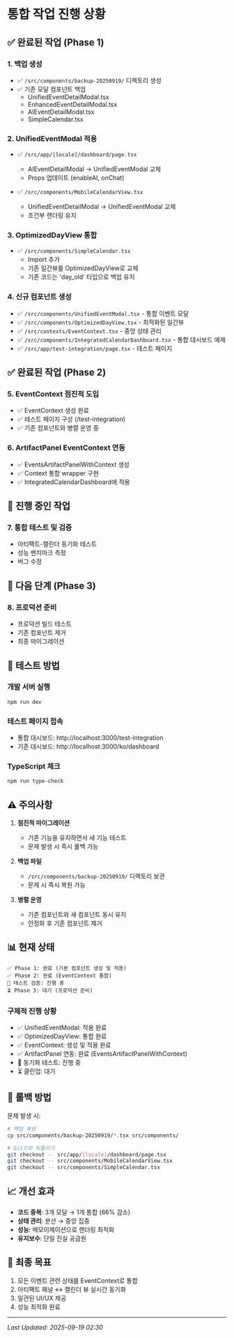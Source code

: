 # 통합 작업 진행 상황

## ✅ 완료된 작업 (Phase 1)

### 1. 백업 생성
- ✅ `/src/components/backup-20250919/` 디렉토리 생성
- ✅ 기존 모달 컴포넌트 백업
  - UnifiedEventDetailModal.tsx
  - EnhancedEventDetailModal.tsx
  - AIEventDetailModal.tsx
  - SimpleCalendar.tsx

### 2. UnifiedEventModal 적용
- ✅ `/src/app/[locale]/dashboard/page.tsx`
  - AIEventDetailModal → UnifiedEventModal 교체
  - Props 업데이트 (enableAI, onChat)

- ✅ `/src/components/MobileCalendarView.tsx`
  - UnifiedEventDetailModal → UnifiedEventModal 교체
  - 조건부 렌더링 유지

### 3. OptimizedDayView 통합
- ✅ `/src/components/SimpleCalendar.tsx`
  - Import 추가
  - 기존 일간뷰를 OptimizedDayView로 교체
  - 기존 코드는 'day_old' 타입으로 백업 유지

### 4. 신규 컴포넌트 생성
- ✅ `/src/components/UnifiedEventModal.tsx` - 통합 이벤트 모달
- ✅ `/src/components/OptimizedDayView.tsx` - 최적화된 일간뷰
- ✅ `/src/contexts/EventContext.tsx` - 중앙 상태 관리
- ✅ `/src/components/IntegratedCalendarDashboard.tsx` - 통합 대시보드 예제
- ✅ `/src/app/test-integration/page.tsx` - 테스트 페이지

## ✅ 완료된 작업 (Phase 2)

### 5. EventContext 점진적 도입
- ✅ EventContext 생성 완료
- ✅ 테스트 페이지 구성 (/test-integration)
- ✅ 기존 컴포넌트와 병렬 운영 중

### 6. ArtifactPanel EventContext 연동
- ✅ EventsArtifactPanelWithContext 생성
- ✅ Context 통합 wrapper 구현
- ✅ IntegratedCalendarDashboard에 적용

## 🔄 진행 중인 작업

### 7. 통합 테스트 및 검증
- 아티팩트-캘린더 동기화 테스트
- 성능 벤치마크 측정
- 버그 수정

## 📝 다음 단계 (Phase 3)

### 8. 프로덕션 준비
- 프로덕션 빌드 테스트
- 기존 컴포넌트 제거
- 최종 마이그레이션

## 🧪 테스트 방법

### 개발 서버 실행
```bash
npm run dev
```

### 테스트 페이지 접속
- 통합 대시보드: http://localhost:3000/test-integration
- 기존 대시보드: http://localhost:3000/ko/dashboard

### TypeScript 체크
```bash
npm run type-check
```

## ⚠️ 주의사항

1. **점진적 마이그레이션**
   - 기존 기능을 유지하면서 새 기능 테스트
   - 문제 발생 시 즉시 롤백 가능

2. **백업 파일**
   - `/src/components/backup-20250919/` 디렉토리 보관
   - 문제 시 즉시 복원 가능

3. **병렬 운영**
   - 기존 컴포넌트와 새 컴포넌트 동시 유지
   - 안정화 후 기존 컴포넌트 제거

## 📊 현재 상태

```
✅ Phase 1: 완료 (기본 컴포넌트 생성 및 적용)
✅ Phase 2: 완료 (EventContext 통합)
🔄 테스트 검증: 진행 중
⏳ Phase 3: 대기 (프로덕션 준비)
```

### 구체적 진행 상황
- ✅ UnifiedEventModal: 적용 완료
- ✅ OptimizedDayView: 통합 완료
- ✅ EventContext: 생성 및 적용 완료
- ✅ ArtifactPanel 연동: 완료 (EventsArtifactPanelWithContext)
- 🔄 동기화 테스트: 진행 중
- ⏳ 클린업: 대기

## 🔧 롤백 방법

문제 발생 시:
```bash
# 백업 복원
cp src/components/backup-20250919/*.tsx src/components/

# Git으로 되돌리기
git checkout -- src/app/[locale]/dashboard/page.tsx
git checkout -- src/components/MobileCalendarView.tsx
git checkout -- src/components/SimpleCalendar.tsx
```

## 📈 개선 효과

- **코드 중복**: 3개 모달 → 1개 통합 (66% 감소)
- **상태 관리**: 분산 → 중앙 집중
- **성능**: 메모이제이션으로 렌더링 최적화
- **유지보수**: 단일 진실 공급원

## 🎯 최종 목표

1. 모든 이벤트 관련 상태를 EventContext로 통합
2. 아티팩트 패널 ↔ 캘린더 뷰 실시간 동기화
3. 일관된 UI/UX 제공
4. 성능 최적화 완료

---

*Last Updated: 2025-09-19 02:30*